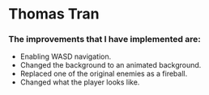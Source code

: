# Thomas Tran

### The improvements that I have implemented are:
- Enabling WASD navigation.
- Changed the background to an animated background.
- Replaced one of the original enemies as a fireball.
- Changed what the player looks like.